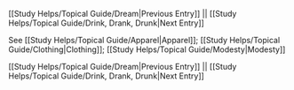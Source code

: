 [[Study Helps/Topical Guide/Dream|Previous Entry]]  ||  [[Study Helps/Topical Guide/Drink, Drank, Drunk|Next Entry]]

 See [[Study Helps/Topical Guide/Apparel|Apparel]]; [[Study Helps/Topical Guide/Clothing|Clothing]]; [[Study Helps/Topical Guide/Modesty|Modesty]]

[[Study Helps/Topical Guide/Dream|Previous Entry]]  ||  [[Study Helps/Topical Guide/Drink, Drank, Drunk|Next Entry]]